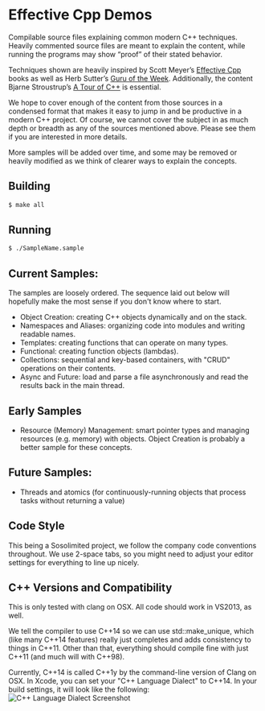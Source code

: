 
# Effective Cpp Demos

Compilable source files explaining common modern C++ techniques. Heavily commented source files are meant to explain the content, while running the programs may show “proof” of their stated behavior.

Techniques shown are heavily inspired by Scott Meyer’s [Effective Cpp](http://www.aristeia.com/books.html) books as well as Herb Sutter’s [Guru of the Week](http://herbsutter.com/gotw/). Additionally, the content Bjarne Stroustrup’s [A Tour of C++](http://www.stroustrup.com/Tour.html) is essential.

We hope to cover enough of the content from those sources in a condensed format that makes it easy to jump in and be productive in a modern C++ project. Of course, we cannot cover the subject in as much depth or breadth as any of the sources mentioned above. Please see them if you are interested in more details.

More samples will be added over time, and some may be removed or heavily modified as we think of clearer ways to explain the concepts.

## Building
```bash
$ make all
```

## Running
```bash
$ ./SampleName.sample
```

## Current Samples:

The samples are loosely ordered. The sequence laid out below will hopefully make the most sense if you don't know where to start.

- Object Creation: creating C++ objects dynamically and on the stack.
- Namespaces and Aliases: organizing code into modules and writing readable names.
- Templates: creating functions that can operate on many types.
- Functional: creating function objects (lambdas).
- Collections: sequential and key-based containers, with "CRUD" operations on their contents.
- Async and Future: load and parse a file asynchronously and read the results back in the main thread.

## Early Samples
- Resource (Memory) Management: smart pointer types and managing resources (e.g. memory) with objects. Object Creation is probably a better sample for these concepts.

## Future Samples:
- Threads and atomics (for continuously-running objects that process tasks without returning a value)

## Code Style

This being a Sosolimited project, we follow the company code conventions throughout. We use 2-space tabs, so you might need to adjust your editor settings for everything to line up nicely.

## C++ Versions and Compatibility

This is only tested with clang on OSX. All code should work in VS2013, as well.

We tell the compiler to use C++14 so we can use std::make_unique, which (like many C++14 features) really just completes and adds consistency to things in C++11. Other than that, everything should compile fine with just C++11 (and much will with C++98).

Currently, C++14 is called C++1y by the command-line version of Clang on OSX. In Xcode, you can set your "C++ Language Dialect" to C++14. In your build settings, it will look like the following:
![C++ Language Dialect Screenshot](https://cloud.githubusercontent.com/assets/81553/5036817/f7f51060-6b50-11e4-8f81-9f41fbabc23c.png)
